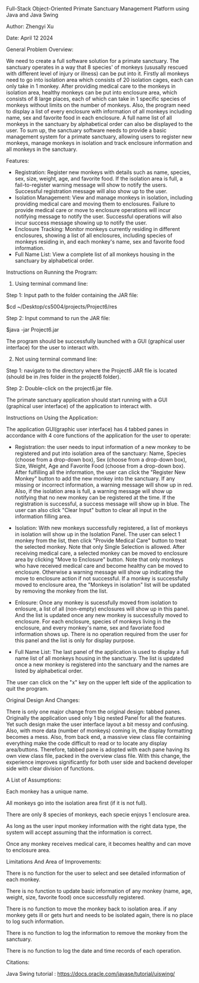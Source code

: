 Full-Stack Object-Oriented Primate Sanctuary Management Platform using Java and Java Swing

Author: Zhengyi Xu

Date: April 12 2024

General Problem Overview:

We need to create a full software solution for a primate sanctuary. 
The sanctuary operates in a way that 8 species' of monkeys (ususally rescued with different level of injury or illness) can be put into it. 
Firstly all monkeys need to go into isolation area which consists of 20 isolation cages, each can only take in 1 monkey. 
After providing medical care to the monkeys in isolation area, healthy monkeys can be put into enclosure area, which consists of 8 large places, each of which can take in 1 specific species of monkeys without limits on the number of monkeys.
Also, the program need to display a list of every enclosure with information of all monkeys including name, sex and favorite food in each enclosure. A full name list of all monkeys in the sanctuary by alphabetical order can also be displayed to the user.
To sum up, the sanctuary software needs to provide a basic management system for a primate sanctuary, allowing users to register new monkeys, manage monkeys in isolation and track enclosure information and all monkeys in the sanctuary.

Features:

- Registration: Register new monkeys with details such as name, species, sex, size, weight, age, and favorite food. If the isolation area is full, a fail-to-register warning message will show to notify the users. Successful registration message will also show up to the user.
- Isolation Management: View and manage monkeys in isolation, including providing medical care and moving them to enclosures. Failure to provide medical care or move to enclosure operations will incur notifying message to notify the user. Successful operations will also incur success message showing up to notify the user.
- Enclosure Tracking: Monitor monkeys currently residing in different enclosures, showing a list of all enclosures, including species of monkeys residing in, and each monkey's name, sex and favorite food information.
- Full Name List: View a complete list of all monkeys housing in the sanctuary by alphabetical order.

Instructions on Running the Program:

1. Using terminal command line: 

Step 1: Input path to the folder containing the JAR file:

$cd ~/Desktop/cs5004/projects/Project6/res

Step 2: Input command to run the JAR file:

$java -jar Project6.jar

The program should be successfully launched with a GUI (graphical user interface) for the user to interact with.

2. Not using terminal command line:

Step 1: navigate to the directory where the Project6 JAR file is located (should be in /res folder in the project6 folder).

Step 2: Double-click on the project6.jar file.

The primate sanctuary application should start running with a GUI (graphical user interface) of the application to interact with.

Instructions on Using the Application:

The application GUI(graphic user interface) has 4 tabbed panes in accordance with 4 core functions of the application for the user to operate:

- Registration: the user needs to input information of a new monkey to be registered and put into isolation area of the sanctuary: Name, Species (choose from a drop-down box), Sex (choose from a drop-down box), Size, Weight, Age and Favorite Food (choose from a drop-down box). 
After fulfilling all the information, the user can click the "Register New Monkey" button to add the new monkey into the sanctuary. If any missing or incorrect information, a warning message will show up in red. Also, if the isolation area is full, a warning message will show up notifying that no new monkey can be registered at the time. 
If the registration is successful, a success message will show up in blue. The user can also click "Clear Input" button to clear all input in the information filling area.

- Isolation: With new monkeys successfully registered, a list of monkeys in isolation will show up in the Isolation Panel. The user can select 1 monkey from the list, then click "Provide Medical Care" button to treat the selected monkey. Note that only Single Selection is allowed. After receiving medical care, a selected monkey can be moved to enclosure area by clicking "Move to Enclosure" button. Note that only monkeys who have received medical care and become healthy can be moved to enclosure. Otherwise a warning message will show up indicating the move to enclosure action if not successful. If a monkey is successfully moved to enclosure area, the "Monkeys in isolation" list will be updated by removing the monkey from the list.

- Enlosure: Once any monkey is sucessfully moved from isolation to enlosure, a list of all (non-empty) enclosures will show up in this panel. And the list is updated once any new monkey is successfully moved to enclosure. For each enclosure, species of monkeys living in the enclosure, and every monkey's name, sex and favoriate food information shows up. There is no operation required from the user for this panel and the list is only for display purpose.

- Full Name List: The last panel of the application is used to display a full name list of all monkeys housing in the sanctuary. The list is updated once a new monkey is registered into the sanctuary and the names are listed by alphabetical order.

The user can click on the "x" key on the upper left side of the application to quit the program.


Original Design And Changes:

There is only one major change from the original design: tabbed panes. Originally the application used only 1 big nested Panel for all the features. Yet such design make the user interface layout a bit messy and confusing. Also, with more data (number of monkeys) coming in, the display formatting becomes a mess. Also, from back end, a massive view class file containing everything make the code difficult to read or to locate any display area/buttons.
Therefore, tabbed pane is adopted with each pane having its own view class file, packed in the overview class file. With this change, the experience improves significantly for both user side and backend developer side with clear division of functions.

A List of Assumptions:

Each monkey has a unique name.

All monkeys go into the isolation area first (if it is not full).

There are only 8 species of monkeys, each specie enjoys 1 enclosure area.

As long as the user input monkey information with the right data type, the system will accept assuming that the information is correct.

Once any monkey receives medical care, it becomes healthy and can move to enclosure area.



Limitations And Area of Improvements:

There is no function for the user to select and see detailed information of each monkey.

There is no function to update basic information of any monkey (name, age, weight, size, favorite food) once successfully registered.

There is no function to move the monkey back to isolation area. if any monkey gets ill or gets hurt and needs to be isolated again, there is no place to log such information.

There is no function to log the information to remove the monkey from the sanctuary. 

There is no function to log the date and time records of each operation.

Citations:

Java Swing tutorial : https://docs.oracle.com/javase/tutorial/uiswing/
